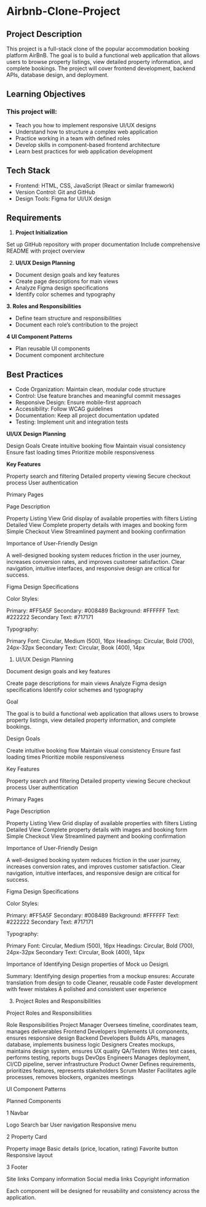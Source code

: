 # Airbnb-Clone-Project #

## Project Description 
  
This project is a full-stack clone of the popular accommodation booking platform AirBnB. The goal is to build a functional web application that allows users to browse property listings, view detailed property information, and complete bookings. The project will cover frontend development, backend APIs, database design, and deployment.

## Learning Objectives 


### This project will:

* Teach you how to implement responsive UI/UX designs
* Understand how to structure a complex web application
* Practice working in a team with defined roles
* Develop skills in component-based frontend architecture
* Learn best practices for web application development

## Tech Stack

* Frontend: HTML, CSS, JavaScript (React or similar framework)
* Version Control: Git and GitHub
* Design Tools: Figma for UI/UX design

## Requirements

1. **Project Initialization**

Set up GitHub repository with proper documentation
Include comprehensive README with project overview


2. **UI/UX Design Planning**

* Document design goals and key features
* Create page descriptions for main views
* Analyze Figma design specifications
* Identify color schemes and typography


**3. Roles and Responsibilities**

* Define team structure and responsibilities
* Document each role’s contribution to the project


**4 UI Component Patterns**

* Plan reusable UI components
* Document component architecture

## Best Practices

* Code Organization: Maintain clean, modular code structure
*  Control: Use feature branches and meaningful commit messages
* Responsive Design: Ensure mobile-first approach
* Accessibility: Follow WCAG guidelines
* Documentation: Keep all project documentation updated
* Testing: Implement unit and integration tests


**UI/UX Design Planning**

Design Goals
Create intuitive booking flow
Maintain visual consistency
Ensure fast loading times
Prioritize mobile responsiveness


**Key Features**

Property search and filtering
Detailed property viewing
Secure checkout process
User authentication

Primary Pages

Page	                                          Description

Property Listing View	        Grid display of available properties with filters
Listing Detailed View	        Complete property details with images and booking form
Simple Checkout View	              Streamlined payment and booking confirmation

Importance of User-Friendly Design

A well-designed booking system reduces friction in the user journey, increases conversion rates, and improves customer satisfaction. Clear navigation, intuitive interfaces, and responsive design are critical for success.

Figma Design Specifications

Color Styles:

Primary: #FF5A5F
Secondary: #008489
Background: #FFFFFF
Text: #222222
Secondary Text: #717171

Typography:

Primary Font: Circular, Medium (500), 16px
Headings: Circular, Bold (700), 24px-32px
Secondary Text: Circular, Book (400), 14px

 
1. UI/UX Design Planning
   
Document design goals and key features

Create page descriptions for main views
Analyze Figma design specifications
Identify color schemes and typography

Goal 

The goal is to build a functional web application that allows users to browse property listings, view detailed property information, and complete bookings.

Design Goals

Create intuitive booking flow
Maintain visual consistency
Ensure fast loading times
Prioritize mobile responsiveness

Key Features

Property search and filtering
Detailed property viewing
Secure checkout process
User authentication

Primary Pages

Page                                          	Description

Property Listing View	          Grid display of available properties with filters
Listing Detailed View	          Complete property details with images and booking form
Simple Checkout View          	Streamlined payment and booking confirmation

Importance of User-Friendly Design

A well-designed booking system reduces friction in the user journey, increases conversion rates, and improves customer satisfaction. Clear navigation, intuitive interfaces, and responsive design are critical for success.

Figma Design Specifications

Color Styles:

Primary:           #FF5A5F
Secondary:         #008489
Background:        #FFFFFF
Text:              #222222
Secondary Text:    #717171

Typography:

Primary Font:     Circular, Medium (500), 16px
Headings:         Circular, Bold (700), 24px-32px
Secondary Text:   Circular, Book (400), 14px

Importance of Identifying Design properties of Mock uo Design\

Summary:
Identifying design properties from a mockup ensures:
Accurate translation from design to code
Cleaner, reusable code
Faster development with fewer mistakes
A polished and consistent user experience

3. Project Roles and Responsibilities

Project Roles and Responsibilities

Role	                                        Responsibilities
Project Manager                	Oversees timeline, coordinates team, manages deliverables
Frontend Developers            	Implements UI components, ensures responsive design
Backend Developers	            Builds APIs, manages database, implements business logic
Designers	                      Creates mockups, maintains design system, ensures UX quality
QA/Testers	                          Writes test cases, performs testing, reports bugs
DevOps Engineers                	Manages deployment, CI/CD pipeline, server infrastructure
Product Owner            	Defines requirements, prioritizes features, represents stakeholders
Scrum Master	              Facilitates agile processes, removes blockers, organizes meetings

UI Component Patterns

Planned Components

1 Navbar

  Logo
  Search bar
  User navigation
  Responsive menu
  
2 Property Card

  Property image
  Basic details (price, location, rating)
  Favorite button
  Responsive layout
  
 3 Footer

  Site links
  Company information
  Social media links
  Copyright information
  
  Each component will be designed for reusability and consistency across the application.  
